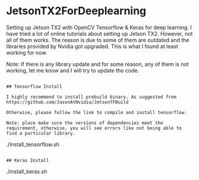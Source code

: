 # JetsonTX2ForDeeplearning
Setting up Jetson TX2 with OpenCV Tensorflow &amp; Keras for deep learning. I have tried a lot of online tutorials about setting up Jetson TX2. However, not all of them works. The reason is due to some of them are outdated and the libraries provided by Nvidia got upgraded. This is what I found at least working for now.

Note: If there is any library update and for some reason, any of them is not working, let me know and I will try to update the code.

```

## Tensorflow Install

I highly recommend to install prebuild binary. As suggested from https://github.com/JasonAtNvidia/JetsonTFBuild

Otherwise, please follow the link to compile and install tensorflow.

Note: place make sure the versions of dependencies meet the requirement, otherwise, you will see errors like not being able to find a particular library.

```
./install_tensorflow.sh
```

## Keras Install

```
./install_keras.sh
```
